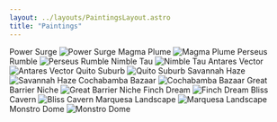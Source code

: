 ```yaml
---
layout: ../layouts/PaintingsLayout.astro
title: "Paintings"
---
```

Power Surge
![Power Surge](/sites/default/files/styles/large/public/2018-10/painting_2017-09-26_powersurge_2048.jpg?itok=z_xTkj82)
Magma Plume
![Magma Plume](/sites/default/files/styles/large/public/2018-10/painting_2017-08-12_magma_plume_2048.jpg?itok=4NoWoAbn)
Perseus Rumble
![Perseus Rumble](/sites/default/files/styles/large/public/2017-07/painting_2017-07-27_Perseus_Rumble_1080.jpg?itok=WqyytVKy)
Nimble Tau
![Nimble Tau](/sites/default/files/styles/large/public/2017-07/painting_2017-07-25_Nimble_Tau_1080.jpg?itok=7dxMcZPS)
Antares Vector
![Antares Vector](/sites/default/files/styles/large/public/2017-06/untitled_2017-06-14_1080.jpg?itok=kmXmC47g)
Quito Suburb
![Quito Suburb](/sites/default/files/styles/large/public/2017-06/untitled_2017-06-07_1080.jpg?itok=OokLYaYW)
Savannah Haze
![Savannah Haze](/sites/default/files/styles/large/public/2017-06/untitled_2017-05-05_1080.jpg?itok=T5u4JVL8)
Cochabamba Bazaar
![Cochabamba Bazaar](/sites/default/files/styles/large/public/2017-07/untitled_2017-04-29_1080.jpg?itok=n6ByjnUf)
Great Barrier Niche
![Great Barrier Niche](/sites/default/files/styles/large/public/2017-06/untitled_2017-04-27_1080.jpg?itok=SHH3XJSg)
Finch Dream
![Finch Dream](/sites/default/files/styles/large/public/2017-07/finch_dream_2016-08-13_1024.jpg?itok=EaAw110l)
Bliss Cavern
![Bliss Cavern](/sites/default/files/styles/large/public/2017-06/bliss_cavern_2016-08-12_1024.jpg)
Marquesa Landscape
![Marquesa Landscape](/sites/default/files/styles/large/public/2017-06/untitled_2016-07-03_1080.jpg)
Monstro Dome
![Monstro Dome](/sites/default/files/styles/large/public/2017-06/untitled_2016-07-01_1080.jpg)